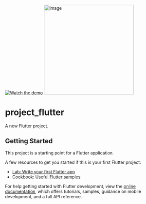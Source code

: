 [![Watch the demo](https://github.com/user-attachments/assets/bbd3436b-2d43-4309-a470-5a029a7475bb.jpg)](https://www.youtube.com/shorts/jFepyw2eSIc)
<img width="295" alt="image" src="https://github.com/user-attachments/assets/bbd3436b-2d43-4309-a470-5a029a7475bb" />


# project_flutter

A new Flutter project.

## Getting Started

This project is a starting point for a Flutter application.

A few resources to get you started if this is your first Flutter project:

- [Lab: Write your first Flutter app](https://docs.flutter.dev/get-started/codelab)
- [Cookbook: Useful Flutter samples](https://docs.flutter.dev/cookbook)

For help getting started with Flutter development, view the
[online documentation](https://docs.flutter.dev/), which offers tutorials,
samples, guidance on mobile development, and a full API reference.
